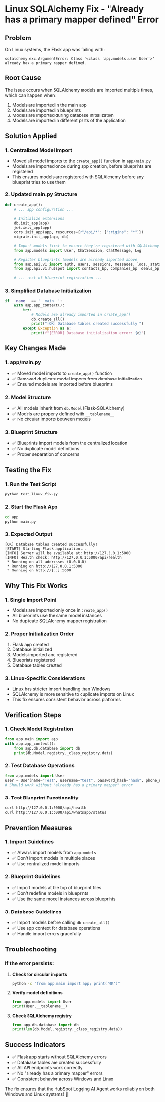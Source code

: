 # Linux SQLAlchemy Fix - "Already has a primary mapper defined" Error

## Problem
On Linux systems, the Flask app was failing with:
```
sqlalchemy.exc.ArgumentError: Class '<class 'app.models.user.User'>' already has a primary mapper defined.
```

## Root Cause
The issue occurs when SQLAlchemy models are imported multiple times, which can happen when:
1. Models are imported in the main app
2. Models are imported in blueprints
3. Models are imported during database initialization
4. Models are imported in different parts of the application

## Solution Applied

### 1. **Centralized Model Import**
- Moved all model imports to the `create_app()` function in `app/main.py`
- Models are imported once during app creation, before blueprints are registered
- This ensures models are registered with SQLAlchemy before any blueprint tries to use them

### 2. **Updated main.py Structure**
```python
def create_app():
    # ... app configuration ...
    
    # Initialize extensions
    db.init_app(app)
    jwt.init_app(app)
    cors.init_app(app, resources={r"/api/*": {"origins": "*"}})
    migrate.init_app(app, db)

    # Import models first to ensure they're registered with SQLAlchemy
    from app.models import User, ChatSession, ChatMessage, Log
    
    # Register blueprints (models are already imported above)
    from app.api.v1 import auth, users, sessions, messages, logs, stats, health, help, whatsapp
    from app.api.v1.hubspot import contacts_bp, companies_bp, deals_bp, notes_bp, tasks_bp, activities_bp, associations_bp, leads_bp
    
    # ... rest of blueprint registration ...
```

### 3. **Simplified Database Initialization**
```python
if __name__ == '__main__':
    with app.app_context():
        try:
            # Models are already imported in create_app()
            db.create_all()
            print("[OK] Database tables created successfully!")
        except Exception as e:
            print(f"[ERROR] Database initialization error: {e}")
```

## Key Changes Made

### 1. **app/main.py**
- ✅ Moved model imports to `create_app()` function
- ✅ Removed duplicate model imports from database initialization
- ✅ Ensured models are imported before blueprints

### 2. **Model Structure**
- ✅ All models inherit from `db.Model` (Flask-SQLAlchemy)
- ✅ Models are properly defined with `__tablename__`
- ✅ No circular imports between models

### 3. **Blueprint Structure**
- ✅ Blueprints import models from the centralized location
- ✅ No duplicate model definitions
- ✅ Proper separation of concerns

## Testing the Fix

### 1. **Run the Test Script**
```bash
python test_linux_fix.py
```

### 2. **Start the Flask App**
```bash
cd app
python main.py
```

### 3. **Expected Output**
```
[OK] Database tables created successfully!
[START] Starting Flask application...
[INFO] Server will be available at: http://127.0.0.1:5000
[INFO] Health check: http://127.0.0.1:5000/api/health
 * Running on all addresses (0.0.0.0)
 * Running on http://127.0.0.1:5000
 * Running on http://[::]:5000
```

## Why This Fix Works

### 1. **Single Import Point**
- Models are imported only once in `create_app()`
- All blueprints use the same model instances
- No duplicate SQLAlchemy mapper registration

### 2. **Proper Initialization Order**
1. Flask app created
2. Database initialized
3. Models imported and registered
4. Blueprints registered
5. Database tables created

### 3. **Linux-Specific Considerations**
- Linux has stricter import handling than Windows
- SQLAlchemy is more sensitive to duplicate imports on Linux
- This fix ensures consistent behavior across platforms

## Verification Steps

### 1. **Check Model Registration**
```python
from app.main import app
with app.app_context():
    from app.db.database import db
    print(db.Model.registry._class_registry.data)
```

### 2. **Test Database Operations**
```python
from app.models import User
user = User(name="Test", username="test", password_hash="hash", phone_number="123")
# Should work without "already has a primary mapper" error
```

### 3. **Test Blueprint Functionality**
```bash
curl http://127.0.0.1:5000/api/health
curl http://127.0.0.1:5000/api/whatsapp/status
```

## Prevention Measures

### 1. **Import Guidelines**
- ✅ Always import models from `app.models`
- ✅ Don't import models in multiple places
- ✅ Use centralized model imports

### 2. **Blueprint Guidelines**
- ✅ Import models at the top of blueprint files
- ✅ Don't redefine models in blueprints
- ✅ Use the same model instances across blueprints

### 3. **Database Guidelines**
- ✅ Import models before calling `db.create_all()`
- ✅ Use app context for database operations
- ✅ Handle import errors gracefully

## Troubleshooting

### If the error persists:

1. **Check for circular imports**
   ```bash
   python -c "from app.main import app; print('OK')"
   ```

2. **Verify model definitions**
   ```python
   from app.models import User
   print(User.__tablename__)
   ```

3. **Check SQLAlchemy registry**
   ```python
   from app.db.database import db
   print(len(db.Model.registry._class_registry.data))
   ```

## Success Indicators

- ✅ Flask app starts without SQLAlchemy errors
- ✅ Database tables are created successfully
- ✅ All API endpoints work correctly
- ✅ No "already has a primary mapper" errors
- ✅ Consistent behavior across Windows and Linux

The fix ensures that the HubSpot Logging AI Agent works reliably on both Windows and Linux systems! 🚀
